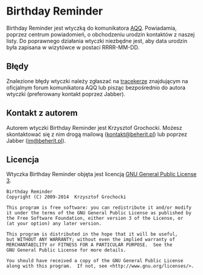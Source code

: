 Birthday Reminder
======
Birthday Reminder jest wtyczką do komunikatora [AQQ](http://www.aqq.eu/pl.php). Powiadamia, poprzez centrum powiadomień, o obchodzeniu urodzin kontaktów z naszej listy. Do poprawnego działania wtyczki niezbędne jest, aby data urodzin była zapisana w wizytówce w postaci RRRR-MM-DD.

Błędy
-------
Znalezione błędy wtyczki należy zgłaszać na [tracekerze](http://forum.aqq.eu/tracker/project-39-birthday-reminder/) znajdującym na oficjalnym forum komunikatora AQQ lub pisząc bezpośrednio do autora wtyczki (preferowany kontakt poprzez Jabber).

Kontakt z autorem
-------
Autorem wtyczki Birthday Reminder jest Krzysztof Grochocki. Możesz skontaktować się z nim drogą mailową (kontakt@beherit.pl) lub poprzez Jabber (im@beherit.pl).

Licencja
-------
Wtyczka Birthday Reminder objęta jest licencją [GNU General Public License 3](http://www.gnu.org/copyleft/gpl.html).

    Birthday Reminder
    Copyright (C) 2009-2014  Krzysztof Grochocki

    This program is free software: you can redistribute it and/or modify
    it under the terms of the GNU General Public License as published by
    the Free Software Foundation, either version 3 of the License, or
    (at your option) any later version.

    This program is distributed in the hope that it will be useful,
    but WITHOUT ANY WARRANTY; without even the implied warranty of
    MERCHANTABILITY or FITNESS FOR A PARTICULAR PURPOSE.  See the
    GNU General Public License for more details.

    You should have received a copy of the GNU General Public License
    along with this program.  If not, see <http://www.gnu.org/licenses/>.